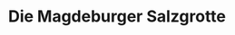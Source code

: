 ---
title: "Die Magdeburger Salzgrotte"
url: /magdeburg/die-magdeburger-salzgrotte/
shop: Kosmetik
---